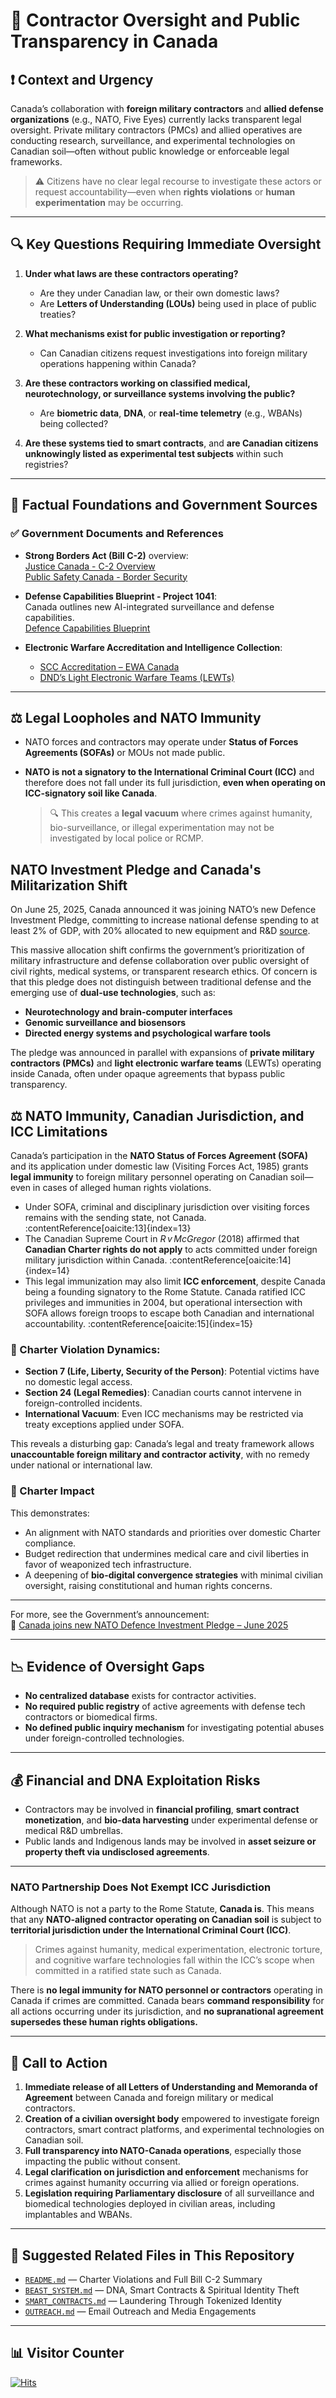 # 🚨 Contractor Oversight and Public Transparency in Canada

## ❗ Context and Urgency

Canada’s collaboration with **foreign military contractors** and **allied defense organizations** (e.g., NATO, Five Eyes) currently lacks transparent legal oversight. Private military contractors (PMCs) and allied operatives are conducting research, surveillance, and experimental technologies on Canadian soil—often without public knowledge or enforceable legal frameworks. 

> ⚠️ Citizens have no clear legal recourse to investigate these actors or request accountability—even when **rights violations** or **human experimentation** may be occurring.

---

## 🔍 Key Questions Requiring Immediate Oversight

1. **Under what laws are these contractors operating?**
   - Are they under Canadian law, or their own domestic laws?
   - Are **Letters of Understanding (LOUs)** being used in place of public treaties?

2. **What mechanisms exist for public investigation or reporting?**
   - Can Canadian citizens request investigations into foreign military operations happening within Canada?

3. **Are these contractors working on classified medical, neurotechnology, or surveillance systems involving the public?**
   - Are **biometric data**, **DNA**, or **real-time telemetry** (e.g., WBANs) being collected?

4. **Are these systems tied to smart contracts**, and **are Canadian citizens unknowingly listed as experimental test subjects** within such registries?

---

## 🧾 Factual Foundations and Government Sources

### ✅ Government Documents and References

- **Strong Borders Act (Bill C-2)** overview:  
  [Justice Canada - C-2 Overview](https://www.justice.gc.ca/eng/csj-sjc/pl/charter-charte/c2_2.html)  
  [Public Safety Canada - Border Security](https://www.canada.ca/en/public-safety-canada/news/2025/06/the-strong-borders-act---government-of-canada-strengthens-border-security.html)

- **Defense Capabilities Blueprint - Project 1041**:  
  Canada outlines new AI-integrated surveillance and defense capabilities.  
  [Defence Capabilities Blueprint](https://apps.forces.gc.ca/en/defence-capabilities-blueprint/project-details.asp?id=1041)

- **Electronic Warfare Accreditation and Intelligence Collection**:  
  - [SCC Accreditation – EWA Canada](https://scc-ccn.ca/accreditation/laboratories/electronic-warfare-associates-canada-ltd-ewa-canada)  
  - [DND’s Light Electronic Warfare Teams (LEWTs)](https://www.canada.ca/en/department-national-defence/maple-leaf/defence/2022/03/light-electronic-warefare-teams.html)

---

## ⚖️ Legal Loopholes and NATO Immunity

- NATO forces and contractors may operate under **Status of Forces Agreements (SOFAs)** or MOUs not made public.
- **NATO is not a signatory to the International Criminal Court (ICC)** and therefore does not fall under its full jurisdiction, **even when operating on ICC-signatory soil like Canada**.

  > 🔍 This creates a **legal vacuum** where crimes against humanity, bio-surveillance, or illegal experimentation may not be investigated by local police or RCMP.

## NATO Investment Pledge and Canada's Militarization Shift

On June 25, 2025, Canada announced it was joining NATO’s new Defence Investment Pledge, committing to increase national defense spending to at least 2% of GDP, with 20% allocated to new equipment and R&D [source](https://www.pm.gc.ca/en/news/news-releases/2025/06/25/canada-joins-new-nato-defence-investment-pledg).

This massive allocation shift confirms the government’s prioritization of military infrastructure and defense collaboration over public oversight of civil rights, medical systems, or transparent research ethics. Of concern is that this pledge does not distinguish between traditional defense and the emerging use of **dual-use technologies**, such as:

- **Neurotechnology and brain-computer interfaces**
- **Genomic surveillance and biosensors**
- **Directed energy systems and psychological warfare tools**

The pledge was announced in parallel with expansions of **private military contractors (PMCs)** and **light electronic warfare teams** (LEWTs) operating inside Canada, often under opaque agreements that bypass public transparency.

## ⚖️ NATO Immunity, Canadian Jurisdiction, and ICC Limitations

Canada’s participation in the **NATO Status of Forces Agreement (SOFA)** and its application under domestic law (Visiting Forces Act, 1985) grants **legal immunity** to foreign military personnel operating on Canadian soil—even in cases of alleged human rights violations.

- Under SOFA, criminal and disciplinary jurisdiction over visiting forces remains with the sending state, not Canada. :contentReference[oaicite:13]{index=13}
- The Canadian Supreme Court in *R v McGregor* (2018) affirmed that **Canadian Charter rights do not apply** to acts committed under foreign military jurisdiction within Canada. :contentReference[oaicite:14]{index=14}
- This legal immunization may also limit **ICC enforcement**, despite Canada being a founding signatory to the Rome Statute. Canada ratified ICC privileges and immunities in 2004, but operational intersection with SOFA allows foreign troops to escape both Canadian and international accountability. :contentReference[oaicite:15]{index=15}

### 🚨 Charter Violation Dynamics:
- **Section 7 (Life, Liberty, Security of the Person)**: Potential victims have no domestic legal access.
- **Section 24 (Legal Remedies)**: Canadian courts cannot intervene in foreign-controlled incidents.
- **International Vacuum**: Even ICC mechanisms may be restricted via treaty exceptions applied under SOFA.

This reveals a disturbing gap: Canada’s legal and treaty framework allows **unaccountable foreign military and contractor activity**, with no remedy under national or international law.



### 📍 Charter Impact

This demonstrates:
- An alignment with NATO standards and priorities over domestic Charter compliance.
- Budget redirection that undermines medical care and civil liberties in favor of weaponized tech infrastructure.
- A deepening of **bio-digital convergence strategies** with minimal civilian oversight, raising constitutional and human rights concerns.

---

For more, see the Government’s announcement:  
🔗 [Canada joins new NATO Defence Investment Pledge – June 2025](https://www.pm.gc.ca/en/news/news-releases/2025/06/25/canada-joins-new-nato-defence-investment-pledg)

---

## 📉 Evidence of Oversight Gaps

- **No centralized database** exists for contractor activities.
- **No required public registry** of active agreements with defense tech contractors or biomedical firms.
- **No defined public inquiry mechanism** for investigating potential abuses under foreign-controlled technologies.

---

## 💰 Financial and DNA Exploitation Risks

- Contractors may be involved in **financial profiling**, **smart contract monetization**, and **bio-data harvesting** under experimental defense or medical R&D umbrellas.
- Public lands and Indigenous lands may be involved in **asset seizure or property theft via undisclosed agreements**.

---
### NATO Partnership Does Not Exempt ICC Jurisdiction

Although NATO is not a party to the Rome Statute, **Canada is**. This means that any **NATO-aligned contractor operating on Canadian soil** is subject to **territorial jurisdiction under the International Criminal Court (ICC)**.

> Crimes against humanity, medical experimentation, electronic torture, and cognitive warfare technologies fall within the ICC’s scope when committed in a ratified state such as Canada.

There is **no legal immunity for NATO personnel or contractors** operating in Canada if crimes are committed. Canada bears **command responsibility** for all actions occurring under its jurisdiction, and **no supranational agreement supersedes these human rights obligations.**


---

## 📢 Call to Action

1. **Immediate release of all Letters of Understanding and Memoranda of Agreement** between Canada and foreign military or medical contractors.
2. **Creation of a civilian oversight body** empowered to investigate foreign contractors, smart contract platforms, and experimental technologies on Canadian soil.
3. **Full transparency into NATO-Canada operations**, especially those impacting the public without consent.
4. **Legal clarification on jurisdiction and enforcement** mechanisms for crimes against humanity occurring via allied or foreign operations.
5. **Legislation requiring Parliamentary disclosure** of all surveillance and biomedical technologies deployed in civilian areas, including implantables and WBANs.

---

## 🔗 Suggested Related Files in This Repository

- [`README.md`](./README.md) — Charter Violations and Full Bill C-2 Summary  
- [`BEAST_SYSTEM.md`](./BEAST_SYSTEM.md) — DNA, Smart Contracts & Spiritual Identity Theft  
- [`SMART_CONTRACTS.md`](./SMART_CONTRACTS.md) — Laundering Through Tokenized Identity  
- [`OUTREACH.md`](./OUTREACH.md) — Email Outreach and Media Engagements

---

## 📊 Visitor Counter

[![Hits](https://hitcounter.pythonanywhere.com/count/tag.svg?url=https://github.com/Valcrywings/charter-challenge-bill-c2-/blob/main/CONTRACTOR_OVERSIGHT.md)](https://github.com/Valcrywings/charter-challenge-bill-c2-)

